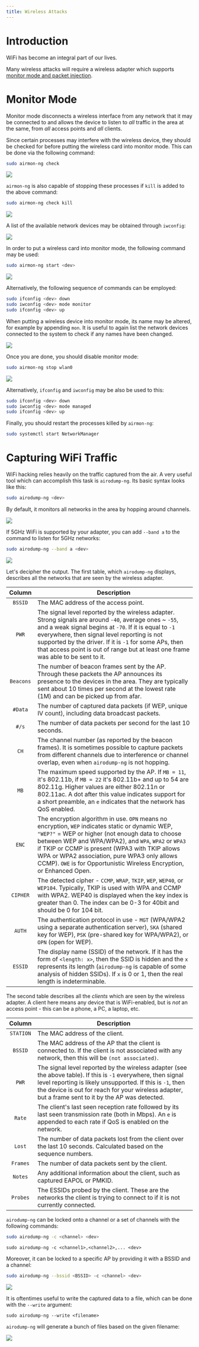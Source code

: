 ```yaml
---
title: Wireless Attacks
---
```



# Introduction

WiFi has become an integral part of our lives.

Many wireless attacks will require a wireless adapter which supports [monitor mode and packet injection](https://deviwiki.com/wiki/List_of_Wireless_Adapters_That_Support_Monitor_Mode_and_Packet_Injection).

# Monitor Mode
Monitor mode disconnects a wireless interface from any network that it may be connected to and allows the device to listen to *all* traffic in the area at the same, from *all* access points and *all* clients. 

Since certain processes may interfere with the wireless device, they should be checked for before putting the wireless card into monitor mode. This can be done via the following command:

```bash
sudo airmon-ng check
```

![](res/Images/WIFI_airmon_check.png)

`airmon-ng` is also capable of stopping these processes if `kill` is added to the above command:

```bash
sudo airmon-ng check kill
```

![](res/Images/WIFI_airmon_check_kill.png)

A list of the available network devices may be obtained through `iwconfig`:

![](res/Images/WIFI_iwconfig_list.png)

In order to put a wireless card into monitor mode, the following command may be used:

```bash
sudo airmon-ng start <dev>
```

![](res/Images/WIFI_airmon_start.png)

Alternatively, the following sequence of commands can be employed:
```bash
sudo ifconfig <dev> down
sudo iwconfig <dev> mode monitor
sudo ifconfig <dev> up
```

When putting a wireless device into monitor mode, its name may be altered, for example by appending `mon`. It is useful to again list the network devices connected to the system to check if any names have been changed.

![](res/Images/WIFI_iwconfig_list_monitor_mode.png)

Once you are done, you should disable monitor mode:

```bash
sudo airmon-ng stop wlan0
```

![](res/Images/WIFI_airmon_stop.png)

Alternatively, `ifconfig` and `iwconfig` may be also be used to this:

```bash
sudo ifconfig <dev> down
sudo iwconfig <dev> mode managed
sudo ifconfig <dev> up
```

Finally, you should restart the processes killed by `airmon-ng`:

```bash
sudo systemctl start NetworkManager 
```

# Capturing WiFi Traffic

WiFi hacking relies heavily on the traffic captured from the air. A very useful tool which can accomplish this task is `airodump-ng`. Its basic syntax looks like this:

```bash
sudo airodump-ng <dev>
```

By default, it monitors all networks in the area by hopping around channels.

![](res/Images/WIFI_airodump_monitor_all.png)

If 5GHz WiFi is supported by your adapter, you can add `--band a` to the command to listen for 5GHz networks:

```bash
sudo airodump-ng --band a <dev>
```

![](res/Images/WIFI_airmon_monitor_all_5ghz.png)

Let's decipher the output. The first table, which `airodump-ng` displays, describes all the networks that are seen by the wireless adapter. 

| Column | Description |
|:--------:|--------------|
|`BSSID`| The MAC address of the access point. |
|`PWR`| The signal level reported by the wireless adapter. Strong signals are around `-40`, average ones ~ `-55`, and a weak signal begins at `-70`. If it is equal to `-1` everywhere, then signal level reporting is not supported by the driver. If it is `-1` for some APs, then that access point is out of range but at least one frame was able to be sent to it. |
|`Beacons`| The number of beacon frames sent by the AP. Through these packets the AP announces its presence to the devices in the area. They are typically sent about 10 times per second at the lowest rate (1M) and can be picked up from afar. |
|`#Data` | The number of captured data packets (if WEP, unique IV count), including data broadcast packets. |
|`#/s` | The number of data packets per second for the last 10 seconds. 
|`CH`| The channel number (as reported by the beacon frames). It is sometimes possible to capture packets from different channels due to interference or channel overlap, even when `airodump-ng` is not hopping. |
|`MB`| The maximum speed supported by the AP. If `MB = 11`, it's 802.11b, if `MB = 22` it's 802.11b+ and up to 54 are 802.11g. Higher values are either 802.11n or 802.11ac. A dot after this value indicates support for a short preamble, an `e` indicates that the network has QoS enabled.|
|`ENC`| The encryption algorithm in use. `OPN` means no encryption, `WEP` indicates static or dynamic WEP, `"WEP?"` = WEP or higher (not enough data to choose between WEP and WPA/WPA2), and `WPA`, `WPA2` or `WPA3` if TKIP or CCMP is present (WPA3 with TKIP allows WPA or WPA2 association, pure WPA3 only allows CCMP). `OWE` is for Opportunistic Wireless Encryption, or Enhanced Open.|
|`CIPHER`| The detected cipher - `CCMP`, `WRAP`, `TKIP`, `WEP`, `WEP40`, or `WEP104`. Typically, TKIP is used with WPA and CCMP with WPA2. WEP40 is displayed when the key index is greater than 0. The index can be 0-3 for 40bit and should be 0 for 104 bit.|
|`AUTH`| The authentication protocol in use - `MGT` (WPA/WPA2 using a separate authentication server), `SKA` (shared key for WEP), `PSK` (pre-shared key for WPA/WPA2), or `OPN` (open for WEP).|
|`ESSID`| The display name (SSID) of the network. If it has the form of `<length: x>`, then the SSID is hidden and the `x` represents its length (`airodump-ng` is capable of some analysis of hidden SSIDs). If `x` is 0 or 1, then the real length is indeterminable. |

The second table describes all the *clients* which are seen by the wireless adapter. A client here means any device that is WiFi-enabled, but is *not* an access point - this can be a phone, a PC, a laptop, etc. 

| Column | Description |
|:--------:|--------------|
|`STATION`| The MAC address of the client. |
|`BSSID`| The MAC address of the AP that the client is connected to. If the client is not associated with any network, then this will be `(not associated)`. |
|`PWR`| The signal level reported by the wireless adapter (see the above table). If this is `-1` everywhere, then signal level reporting is likely unsupported. If this is `-1`, then the device is out for reach for your wireless adapter, but a frame sent to it by the AP was detected. |
|`Rate`|  The client's last seen reception rate followed by its last seen transmission rate (both in Mbps). An `e` is appended to each rate if QoS is enabled on the network. |
|`Lost`| The number of data packets lost from the client over the last 10 seconds. Calculated based on the sequence numbers. |
|`Frames`| The number of data packets sent by the client. |
|`Notes`|  Any additional information about the client, such as captured EAPOL or PMKID. |
|`Probes`| The ESSIDs probed by the client. These are the networks the client is trying to connect to if it is not currently connected. |

`airodump-ng` can be locked onto a channel or a set of channels with the following commands:

```bash
sudo airodump-ng -c <channel> <dev>
```

```
sudo airodump-ng -c <channel1>,<channel2>,... <dev>
```

Moreover, it can be locked to a specific AP by providing it with a BSSID and a channel:

```bash
sudo airodump-ng --bssid <BSSID> -c <channel> <dev>
```

![](res/Images/WIFI_airodump_monitor_single.png)

It is oftentimes useful to write the captured data to a file, which can be done with the `--write` argument:

```
sudo airodump-ng --write <filename>
```

`airodump-ng` will generate a bunch of files based on the given filename:

![](res/Images/WIFI_airodump_list_capture_files.png)